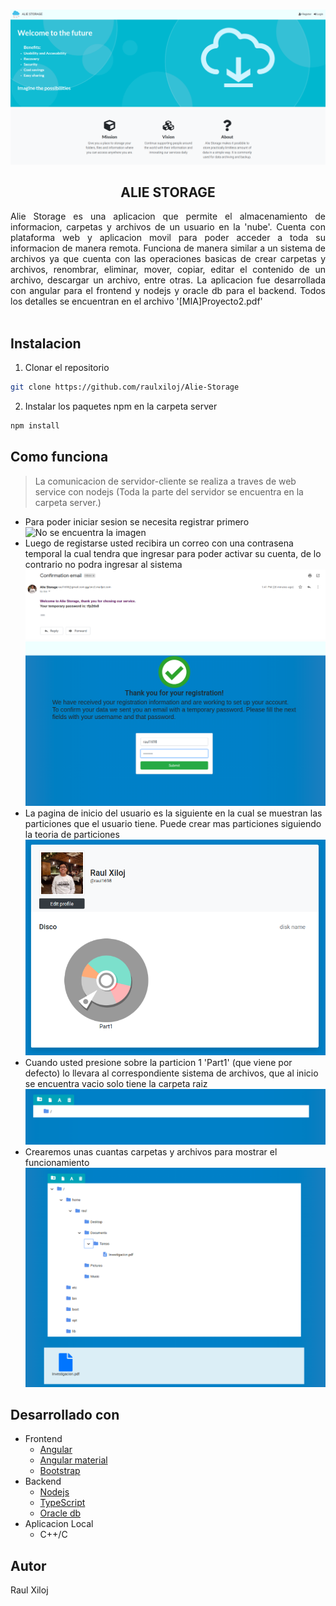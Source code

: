 <br />
<p align="center">
  <img src="imagenes/index.png" alt="Index">
  <h2 align="center">ALIE STORAGE</h2>
  <p align="justify">
  Alie Storage es una aplicacion que permite el almacenamiento de informacion, carpetas y archivos de un usuario en la 'nube'. 
  Cuenta con plataforma web y aplicacion movil para poder acceder a toda su informacion de manera remota. Funciona de manera 
  similar a un sistema de archivos ya que cuenta con las operaciones basicas de crear carpetas y archivos, renombrar, eliminar, 
  mover, copiar, editar el contenido de un archivo, descargar un archivo, entre otras. 
  La aplicacion fue desarrollada con angular para el frontend y nodejs y oracle db para el backend. Todos los detalles se encuentran
  en el archivo '[MIA]Proyecto2.pdf'
  <br />
  <br />
  </p>
</p>


## Instalacion
 
1. Clonar el repositorio
```sh
git clone https://github.com/raulxiloj/Alie-Storage
```
2. Instalar los paquetes npm en la carpeta server 
```sh
npm install
```

<!-- USAGE EXAMPLES -->
## Como funciona

>La comunicacion de servidor-cliente se realiza a traves de web service con nodejs (Toda la parte del servidor se encuentra en 
la carpeta server.)

- Para poder iniciar sesion se necesita registrar primero
![No se encuentra la imagen](imagenes/registration.gif)
- Luego de registarse usted recibira un correo con una contrasena temporal la cual tendra que ingresar para poder activar su cuenta,
de lo contrario no podra ingresar al sistema
![No se encuentra la imagen](imagenes/confirmation-email.png)
![No se encuentra la imagen](imagenes/confirmation-page.png)
- La pagina de inicio del usuario es la siguiente en la cual se muestran las particiones que el usuario tiene. Puede crear mas particiones
siguiendo la teoria de particiones
![No se encuentra la imagen](imagenes/user-home.png)
- Cuando usted presione sobre la particion 1 'Part1' (que viene por defecto) lo llevara al correspondiente sistema de archivos, que al inicio
se encuentra vacio solo tiene la carpeta raiz
![No se encuentra la imagen](imagenes/filesystem-start.png)
- Crearemos unas cuantas carpetas y archivos para mostrar el funcionamiento 
![No se encuentra la imagen](imagenes/filesystem-end.png)

## Desarrollado con
* Frontend
  - [Angular](https://angular.io/)
  - [Angular material](https://material.angular.io/)
  - [Bootstrap](https://getbootstrap.com)
* Backend
  - [Nodejs](https://nodejs.org/es/)
  - [TypeScript](https://www.typescriptlang.org/)
  - [Oracle db](https://www.oracle.com/database/)
* Aplicacion Local
  - C++/C

## Autor
Raul Xiloj
